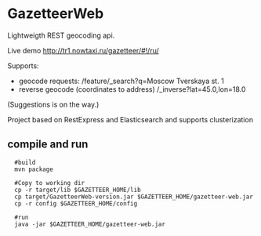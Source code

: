 GazetteerWeb
============

Lightweigth REST geocoding api.

Live demo http://tr1.nowtaxi.ru/gazetteer/#!/ru/

Supports:
* geocode requests: /feature/_search?q=Moscow Tverskaya st. 1
* reverse geocode (coordinates to address) /_inverse?lat=45.0,lon=18.0
 
(Suggestions is on the way.)

Project based on RestExpress and Elasticsearch and supports clusterization

compile and run
-------
```
  #build
  mvn package
  
  #Copy to working dir
  cp -r target/lib $GAZETTEER_HOME/lib
  cp target/GazetteerWeb-version.jar $GAZETTEER_HOME/gazetteer-web.jar
  cp -r config $GAZETTEER_HOME/config
  
  #run
  java -jar $GAZETTEER_HOME/gazetteer-web.jar

```
